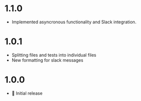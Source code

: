 # 1.1.0
-   Implemented asyncronous functionality and Slack integration.


# 1.0.1
-   Splitting files and tests into individual files
-   New formatting for slack messages


# 1.0.0
-   🎉 Initial release
